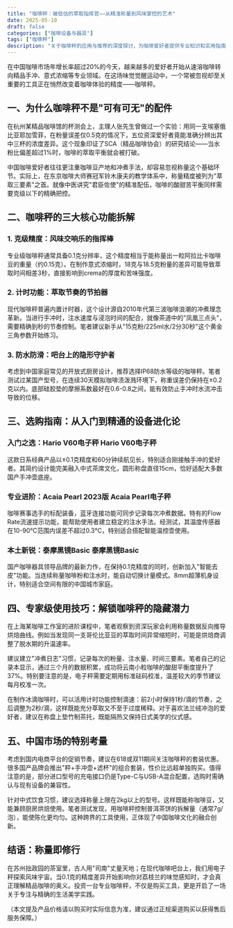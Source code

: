```yaml
---
title: "咖啡秤：被低估的萃取指挥官——从精准称量到风味掌控的艺术"
date: 2025-05-10
draft: false
categories: ["咖啡设备与器具"]
tags: ["咖啡秤"]
description: "关于咖啡秤的应用与推荐的深度探讨，为咖啡爱好者提供专业知识和实用指南。"
---
```


在中国咖啡市场年增长率超过20%的今天，越来越多的爱好者开始从速溶咖啡转向精品手冲、意式浓缩等专业领域。在这场味觉觉醒运动中，一个常被忽视却至关重要的工具正在悄然改变着咖啡体验的精度——咖啡秤。

## 一、为什么咖啡秤不是"可有可无"的配件

在杭州某精品咖啡馆的杯测会上，主理人张先生曾做过一个实验：用同一支埃塞俄比亚耶加雪菲，在粉量误差仅0.5克的情况下，五位资深爱好者竟能准确分辨出其中三杯的浓度差异。这个现象印证了SCA（精品咖啡协会）的研究结论——当水粉比偏差超过1%时，咖啡的萃取平衡就会被打破。

中国咖啡爱好者往往更注重咖啡豆产地和冲煮手法，却容易忽视称量这个基础环节。实际上，在东京咖啡大师赛冠军铃木康夫的教学体系中，称量精度被列为"萃取三要素"之首。就像中医讲究"君臣佐使"的精准配伍，咖啡的酸甜苦平衡同样需要克级以下的精确把控。

## 二、咖啡秤的三大核心功能拆解

### 1. 克级精度：风味交响乐的指挥棒
专业级咖啡秤通常具备0.1克分辨率，这个精度相当于能称量出一粒阿拉比卡咖啡豆的重量（约0.15克）。在制作意式浓缩时，18克与18.5克粉量的差异可能导致萃取时间相差3秒，直接影响到crema的厚度和苦味强度。

### 2. 计时功能：萃取节奏的节拍器
现代咖啡秤普遍内置计时器，这个设计源自2010年代第三波咖啡浪潮的冲煮理念革新。当进行手冲时，注水速度与浸泡时间的配合，就像茶道中的"凤凰三点头"，需要精确到秒的节奏控制。笔者建议新手从"15克粉/225ml水/2分30秒"这个黄金三角参数开始练习。

### 3. 防水防滑：吧台上的隐形守护者
考虑到中国家庭常见的开放式厨房设计，推荐选择IP68防水等级的咖啡秤。笔者测试过某国产型号，在连续30天模拟咖啡渍泼溅环境下，称重误差仍保持在±0.2克以内。底部硅胶垫的摩擦系数最好在0.6-0.8之间，能有效防止手冲时水流冲击导致的位移。

## 三、选购指南：从入门到精通的设备进化论

### 入门之选：Hario V60电子秤 Hario V60电子秤
这款日系经典产品以±0.1克精度和60分钟续航见长，特别适合刚接触手冲的爱好者。其简约设计能完美融入中式茶席文化，圆形称盘直径15cm，恰好适配大多数国产手冲壶底座。

### 专业进阶：Acaia Pearl 2023版 Acaia Pearl电子秤
咖啡赛事选手的标配装备，蓝牙连接功能可同步记录每次冲煮数据。特有的Flow Rate流速提示功能，能帮助使用者建立稳定的注水手法。经测试，其温度传感器在10-90℃范围内误差不超过0.3℃，特别适合搭配智能温控壶使用。

### 本土新锐：泰摩黑镜Basic 泰摩黑镜Basic
国产咖啡器具领导品牌的最新力作，在保持0.1克精度的同时，创新加入"智能去皮"功能。当连续称量咖啡粉和注水时，能自动切换计量模式。8mm超薄机身设计，特别适合空间有限的中国城市家庭。

## 四、专家级使用技巧：解锁咖啡秤的隐藏潜力

在上海某咖啡工作室的进阶课程中，笔者观察到资深玩家会利用称量数据反向推导烘焙曲线。例如当发现同一支哥伦比亚豆的萃取时间异常缩短时，可能是烘焙商调整了脱水期的升温速率。

建议建立"冲煮日志"习惯，记录每次的粉量、注水量、时间三要素。笔者自己的记录本显示，通过三个月的数据积累，成功将云南小粒咖啡的酸甜平衡度提升了37%。特别要注意的是，电子秤需要定期用标准砝码校准，温差较大的季节建议每月校准一次。

在制作冰滴咖啡时，可以活用计时功能控制滴速：前2小时保持1秒/滴的节奏，之后调整为2秒/滴，这样既能充分萃取又不至于过度稀释。对于喜欢法兰绒冲泡的爱好者，建议在称盘上垫竹制茶托，既能隔热又保持日式美学的仪式感。

## 五、中国市场的特别考量

考虑到国内电商平台的促销节奏，建议在618或双11期间关注咖啡秤的套装优惠。很多国产品牌会推出"秤+手冲壶+滤杯"的组合套装，性价比远超单独购买。值得注意的是，部分进口型号的充电接口仍是Type-C与USB-A混合配置，选购时需确认与现有设备的兼容性。

针对中式饮食习惯，建议选择称量上限在2kg以上的型号。这样既能称咖啡豆，又能兼顾厨房烘焙使用。笔者测试发现，用咖啡秤控制普洱茶饼的拆解量（通常7g/泡），能使陈化更均匀。这种跨界的工具使用，正体现了中国咖啡文化的融合创新。

## 结语：称量即修行

在苏州拙政园的茶室里，古人用"司南"丈量天地；在现代咖啡吧台上，我们用电子秤探索风味宇宙。当0.1克的精度差异开始影响你对荔枝兰的味觉感知时，才会真正理解精品咖啡的奥义。投资一台专业咖啡秤，不仅是购买工具，更是开启了一场关于专注与精确的生活美学实践。

（本文提及产品价格请以购买时实际信息为准，建议通过正规渠道购买以获得售后服务保障。）